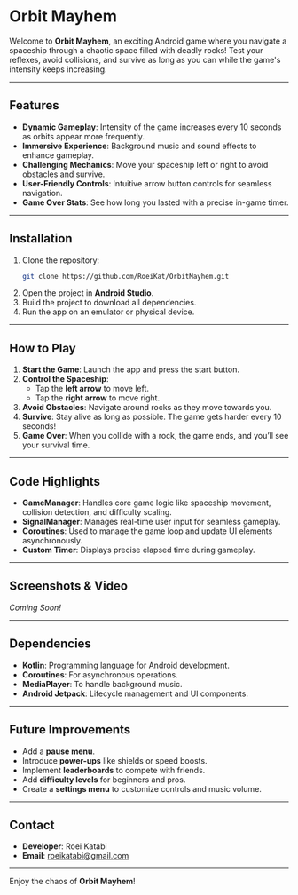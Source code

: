 # Orbit Mayhem

Welcome to **Orbit Mayhem**, an exciting Android game where you navigate a spaceship through a chaotic space filled with deadly rocks! Test your reflexes, avoid collisions, and survive as long as you can while the game's intensity keeps increasing.

---

## Features

- **Dynamic Gameplay**: Intensity of the game increases every 10 seconds as orbits appear more frequently.
- **Immersive Experience**: Background music and sound effects to enhance gameplay.
- **Challenging Mechanics**: Move your spaceship left or right to avoid obstacles and survive.
- **User-Friendly Controls**: Intuitive arrow button controls for seamless navigation.
- **Game Over Stats**: See how long you lasted with a precise in-game timer.

---

## Installation

1. Clone the repository:
   ```bash
   git clone https://github.com/RoeiKat/OrbitMayhem.git
   ```
2. Open the project in **Android Studio**.
3. Build the project to download all dependencies.
4. Run the app on an emulator or physical device.

---

## How to Play

1. **Start the Game**: Launch the app and press the start button.
2. **Control the Spaceship**:
   - Tap the **left arrow** to move left.
   - Tap the **right arrow** to move right.
3. **Avoid Obstacles**: Navigate around rocks as they move towards you.
4. **Survive**: Stay alive as long as possible. The game gets harder every 10 seconds!
5. **Game Over**: When you collide with a rock, the game ends, and you’ll see your survival time.

---

## Code Highlights

- **GameManager**: Handles core game logic like spaceship movement, collision detection, and difficulty scaling.
- **SignalManager**: Manages real-time user input for seamless gameplay.
- **Coroutines**: Used to manage the game loop and update UI elements asynchronously.
- **Custom Timer**: Displays precise elapsed time during gameplay.

---

## Screenshots & Video

*Coming Soon!*

---

## Dependencies

- **Kotlin**: Programming language for Android development.
- **Coroutines**: For asynchronous operations.
- **MediaPlayer**: To handle background music.
- **Android Jetpack**: Lifecycle management and UI components.

---

## Future Improvements

- Add a **pause menu**.
- Introduce **power-ups** like shields or speed boosts.
- Implement **leaderboards** to compete with friends.
- Add **difficulty levels** for beginners and pros.
- Create a **settings menu** to customize controls and music volume.

---


## Contact

- **Developer**: Roei Katabi
- **Email**: roeikatabi@gmail.com

---

Enjoy the chaos of **Orbit Mayhem**!

